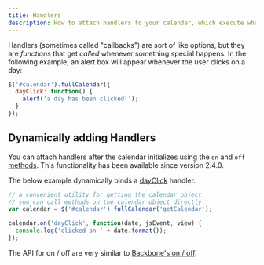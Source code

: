 ```yaml
---
title: Handlers
description: How to attach handlers to your calendar, which execute when other things happen.
---
```


Handlers (sometimes called "callbacks") are sort of like options, but they are *functions* that get *called* whenever something special happens. In the following example, an alert box will appear whenever the user clicks on a day:

```js
$('#calendar').fullCalendar({
  dayClick: function() {
    alert('a day has been clicked!');
  }
});
```

## Dynamically adding Handlers

You can attach handlers after the calendar initializes using the `on` and `off` [methods](methods). This functionality has been available since version 2.4.0.

The below example dynamically binds a [dayClick](dayClick) handler.

```js
// a convenient utility for getting the calendar object.
// you can call methods on the calendar object directly.
var calendar = $('#calendar').fullCalendar('getCalendar');

calendar.on('dayClick', function(date, jsEvent, view) {
  console.log('clicked on ' + date.format());
});
```

The API for on / off are very similar to [Backbone's on / off](https://backbonejs.org/#Events).
